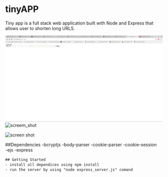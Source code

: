 # tinyAPP

Tiny app is a full stack web application built with Node and Express that allows user to shorten long URLS. 

![screen shot](https://github.com/Terence1991/tinyProject/blob/master/docs/Screenshot%20from%202018-10-05%2014-36-50.png?raw=true)
![screem_shot]()

![screen shot]()

##Dependencies
    -bcryptjs
    -body-parser
    -cookie-parser
    -cookie-session    
    -ejs
    -express
    
    ## Getting Started 
    - install all dependices using npm install
    - run the server by using "node express_server.js" comand 
